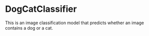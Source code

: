 # DogCatClassifier
This is an image classification model that predicts whether an image contains a dog or a cat.
